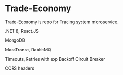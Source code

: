 # Trade-Economy

Trade-Economy is repo for Trading system microservice.

.NET 8, React.JS

MongoDB

MassTransit, RabbitMQ

Timeouts, Retries with exp Backoff
Circuit Breaker

CORS headers